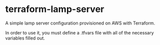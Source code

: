 # terraform-lamp-server
A simple lamp server configuration provisioned on AWS with Terraform.

In order to use it, you must define a .tfvars file with all of the necessary variables filled out.
